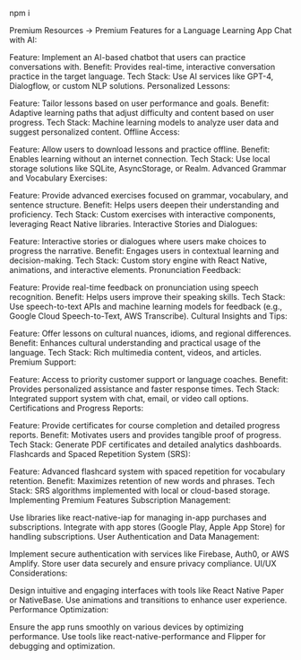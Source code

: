 npm i

Premium Resources
-> Premium Features for a Language Learning App
Chat with AI:

Feature: Implement an AI-based chatbot that users can practice conversations with.
Benefit: Provides real-time, interactive conversation practice in the target language.
Tech Stack: Use AI services like GPT-4, Dialogflow, or custom NLP solutions.
Personalized Lessons:

Feature: Tailor lessons based on user performance and goals.
Benefit: Adaptive learning paths that adjust difficulty and content based on user progress.
Tech Stack: Machine learning models to analyze user data and suggest personalized content.
Offline Access:

Feature: Allow users to download lessons and practice offline.
Benefit: Enables learning without an internet connection.
Tech Stack: Use local storage solutions like SQLite, AsyncStorage, or Realm.
Advanced Grammar and Vocabulary Exercises:

Feature: Provide advanced exercises focused on grammar, vocabulary, and sentence structure.
Benefit: Helps users deepen their understanding and proficiency.
Tech Stack: Custom exercises with interactive components, leveraging React Native libraries.
Interactive Stories and Dialogues:

Feature: Interactive stories or dialogues where users make choices to progress the narrative.
Benefit: Engages users in contextual learning and decision-making.
Tech Stack: Custom story engine with React Native, animations, and interactive elements.
Pronunciation Feedback:

Feature: Provide real-time feedback on pronunciation using speech recognition.
Benefit: Helps users improve their speaking skills.
Tech Stack: Use speech-to-text APIs and machine learning models for feedback (e.g., Google Cloud Speech-to-Text, AWS Transcribe).
Cultural Insights and Tips:

Feature: Offer lessons on cultural nuances, idioms, and regional differences.
Benefit: Enhances cultural understanding and practical usage of the language.
Tech Stack: Rich multimedia content, videos, and articles.
Premium Support:

Feature: Access to priority customer support or language coaches.
Benefit: Provides personalized assistance and faster response times.
Tech Stack: Integrated support system with chat, email, or video call options.
Certifications and Progress Reports:

Feature: Provide certificates for course completion and detailed progress reports.
Benefit: Motivates users and provides tangible proof of progress.
Tech Stack: Generate PDF certificates and detailed analytics dashboards.
Flashcards and Spaced Repetition System (SRS):

Feature: Advanced flashcard system with spaced repetition for vocabulary retention.
Benefit: Maximizes retention of new words and phrases.
Tech Stack: SRS algorithms implemented with local or cloud-based storage.
Implementing Premium Features
Subscription Management:

Use libraries like react-native-iap for managing in-app purchases and subscriptions.
Integrate with app stores (Google Play, Apple App Store) for handling subscriptions.
User Authentication and Data Management:

Implement secure authentication with services like Firebase, Auth0, or AWS Amplify.
Store user data securely and ensure privacy compliance.
UI/UX Considerations:

Design intuitive and engaging interfaces with tools like React Native Paper or NativeBase.
Use animations and transitions to enhance user experience.
Performance Optimization:

Ensure the app runs smoothly on various devices by optimizing performance.
Use tools like react-native-performance and Flipper for debugging and optimization.
